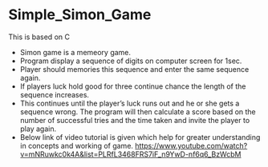 # Simple_Simon_Game
This is based on C
   * Simon game is a memeory game. 
   * Program display a sequence of digits on computer screen for 1sec.
   * Player should memories this sequence and enter the same sequence again.
   * If players luck hold good for three continue chance the length of the sequence increases.
   * This continues until the player’s luck runs out and he or she gets a sequence wrong. The program will then calculate a score based on      the number of successful tries and the time taken and invite the player to play again.
   * Below link of video tutorial is given which help for greater understanding in concepts and working of game.
   https://www.youtube.com/watch?v=mNRuwkc0k4A&list=PLRfL3468FRS7iF_n9YwD-nf6q6_BzWcbM
